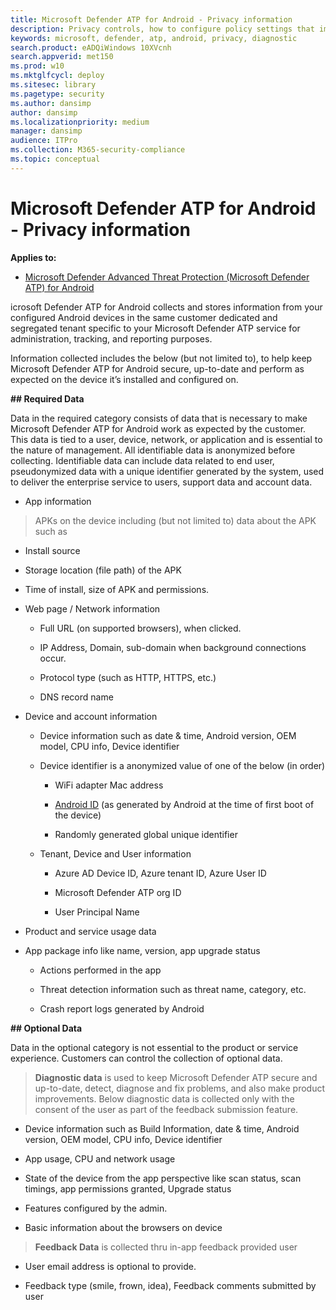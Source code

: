 ```yaml
---
title: Microsoft Defender ATP for Android - Privacy information
description: Privacy controls, how to configure policy settings that impact privacy and information about the diagnostic data collected in Microsoft Defender ATP for Android.
keywords: microsoft, defender, atp, android, privacy, diagnostic
search.product: eADQiWindows 10XVcnh
search.appverid: met150
ms.prod: w10
ms.mktglfcycl: deploy
ms.sitesec: library
ms.pagetype: security
ms.author: dansimp
author: dansimp
ms.localizationpriority: medium
manager: dansimp
audience: ITPro
ms.collection: M365-security-compliance 
ms.topic: conceptual
---
```


#  Microsoft Defender ATP for Android - Privacy information

**Applies to:**

- [Microsoft Defender Advanced Threat Protection (Microsoft Defender ATP) for Android](microsoft-defender-atp-android.md)


icrosoft Defender ATP for Android collects and stores information from your
configured Android devices in the same customer dedicated and segregated tenant
specific to your Microsoft Defender ATP service for administration, tracking,
and reporting purposes.

Information collected includes the below (but not limited to), to help keep
Microsoft Defender ATP for Android secure, up-to-date and perform as expected on
the device it’s installed and configured on.

**\#\# Required Data**

Data in the required category consists of data that is necessary to make
Microsoft Defender ATP for Android work as expected by the customer. This data
is tied to a user, device, network, or application and is essential to the
nature of management. All identifiable data is anonymized before collecting.
Identifiable data can include data related to end user, pseudonymized data with
a unique identifier generated by the system, used to deliver the enterprise
service to users, support data and account data.

-   App information

>   APKs on the device including (but not limited to) data about the APK such as

-   Install source

-   Storage location (file path) of the APK

-   Time of install, size of APK and permissions.

-   Web page / Network information

    -   Full URL (on supported browsers), when clicked.

    -   IP Address, Domain, sub-domain when background connections occur.

    -   Protocol type (such as HTTP, HTTPS, etc.)

    -   DNS record name

-   Device and account information

    -   Device information such as date & time, Android version, OEM model, CPU
        info, Device identifier

    -   Device identifier is a anonymized value of one of the below (in order)

        -   WiFi adapter Mac address

        -   [Android
            ID](https://developer.android.com/reference/android/provider/Settings.Secure#ANDROID_ID)
            (as generated by Android at the time of first boot of the device)

        -   Randomly generated global unique identifier

    -   Tenant, Device and User information

        -   Azure AD Device ID, Azure tenant ID, Azure User ID

        -   Microsoft Defender ATP org ID

        -   User Principal Name

-   Product and service usage data

-   App package info like name, version, app upgrade status

    -   Actions performed in the app

    -   Threat detection information such as threat name, category, etc.

    -   Crash report logs generated by Android

**\#\# Optional Data**

Data in the optional category is not essential to the product or service
experience. Customers can control the collection of optional data.

>   **Diagnostic data** is used to keep Microsoft Defender ATP secure and
>   up-to-date, detect, diagnose and fix problems, and also make product
>   improvements. Below diagnostic data is collected only with the consent of
>   the user as part of the feedback submission feature.

-   Device information such as Build Information, date & time, Android version,
    OEM model, CPU info, Device identifier

-   App usage, CPU and network usage

-   State of the device from the app perspective like scan status, scan timings,
    app permissions granted, Upgrade status

-   Features configured by the admin.

-   Basic information about the browsers on device

>   **Feedback Data** is collected thru in-app feedback provided user

-   User email address is optional to provide.

-   Feedback type (smile, frown, idea), Feedback comments submitted by user
